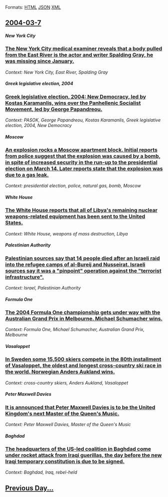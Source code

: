 
Formats: [HTML](2004/03/7/index.html)  [JSON](2004/03/7/index.json)  [XML](2004/03/7/index.xml)  

## [2004-03-7](/news/2004/03/7/index.md)

##### New York City
### [ The New York City medical examiner reveals that a body pulled from the East River is the actor and writer Spalding Gray, he was missing since January. ](/news/2004/03/7/the-new-york-city-medical-examiner-reveals-that-a-body-pulled-from-the-east-river-is-the-actor-and-writer-spalding-gray-he-was-missing-sin.md)
_Context: New York City, East River, Spalding Gray_

##### Greek legislative election, 2004
### [ Greek legislative election, 2004: New Democracy, led by Kostas Karamanlis, wins over the Panhellenic Socialist Movement, led by George Papandreou.](/news/2004/03/7/greek-legislative-election-2004-new-democracy-led-by-kostas-karamanlis-wins-over-the-panhellenic-socialist-movement-led-by-george-papa.md)
_Context: PASOK, George Papandreou, Kostas Karamanlis, Greek legislative election, 2004, New Democracy_

##### Moscow
### [ An explosion rocks a Moscow apartment block. Initial reports from police suggest that the explosion was caused by a bomb, in spite of increased security in the run-up to the presidential election on March 14. Later reports state that the explosion was due to a gas leak. ](/news/2004/03/7/an-explosion-rocks-a-moscow-apartment-block-initial-reports-from-police-suggest-that-the-explosion-was-caused-by-a-bomb-in-spite-of-incre.md)
_Context: presidential election, police, natural gas, bomb, Moscow_

##### White House
### [ The White House reports that all of Libya's remaining nuclear weapons-related equipment has been sent to the United States. ](/news/2004/03/7/the-white-house-reports-that-all-of-libya-s-remaining-nuclear-weapons-related-equipment-has-been-sent-to-the-united-states.md)
_Context: White House, weapons of mass destruction, Libya_

##### Palestinian Authority
### [ Palestinian sources say that 14 people died after an Israeli raid into the refugee camps of al-Bureij and Nusseirat. Israeli sources say it was a "pinpoint" operation against the "terrorist infrastructure". ](/news/2004/03/7/palestinian-sources-say-that-14-people-died-after-an-israeli-raid-into-the-refugee-camps-of-al-bureij-and-nusseirat-israeli-sources-say-it.md)
_Context: Israel, Palestinian Authority_

##### Formula One
### [ The 2004 Formula One championship gets under way with the Australian Grand Prix in Melbourne. Michael Schumacher wins. ](/news/2004/03/7/the-2004-formula-one-championship-gets-under-way-with-the-australian-grand-prix-in-melbourne-michael-schumacher-wins.md)
_Context: Formula One, Michael Schumacher, Australian Grand Prix, Melbourne_

##### Vasaloppet
### [ In Sweden some 15,500 skiers compete in the 80th installment of Vasaloppet, the oldest and longest cross-country ski race in the world. Norwegian Anders Aukland wins. ](/news/2004/03/7/in-sweden-some-15-500-skiers-compete-in-the-80th-installment-of-vasaloppet-the-oldest-and-longest-cross-country-ski-race-in-the-world-nor.md)
_Context: cross-country skiers, Anders Aukland, Vasaloppet_

##### Peter Maxwell Davies
### [ It is announced that Peter Maxwell Davies is to be the United Kingdom's next Master of the Queen's Music. ](/news/2004/03/7/it-is-announced-that-peter-maxwell-davies-is-to-be-the-united-kingdom-s-next-master-of-the-queen-s-music.md)
_Context: Peter Maxwell Davies, Master of the Queen's Music_

##### Baghdad
### [ The headquarters of the US-led coalition in Baghdad come under rocket attack from Iraqi guerillas, the day before the new Iraqi temporary constitution is due to be signed. ](/news/2004/03/7/the-headquarters-of-the-us-led-coalition-in-baghdad-come-under-rocket-attack-from-iraqi-guerillas-the-day-before-the-new-iraqi-temporary-c.md)
_Context: Baghdad, Iraq, rebel-held_

## [Previous Day...](/news/2004/03/6/index.md)

